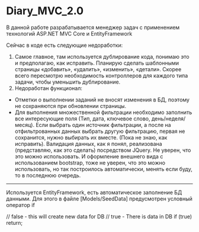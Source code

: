 # Diary_MVC_2.0
В данной работе разрабатывается менеджер задач с применением технологий ASP.NET MVC Core и EntityFramework

Сейчас в коде есть следующие недоработки:

 1. Самое главное, там используется дублирование кода, понимаю это и предполагаю, как исправить. 
Планирую сделать шаблонными страницы «добавить», «удалить», «изменить», «детали». 
Скорее всего пересмотрю необходимость контроллеров для каждого типа задачи, чтобы уменьшить дублирование.
 2. Недоработан функционал:
 * Отметки о выполнении заданий не вносят изменения в БД, поэтому не сохраняются при обновлении страницы.
 * Для выполнения множественной фильтрации необходимо заполнить все интересующие поля (Тип, дата, ключевое слово, день/неделя/месяц).
Если выбрать один источник фильтрации, а после на отфильтрованных данных выбрать другую фильтрацию, первая не сохранится, нужно выбирать их вместе. (Пока не знаю, как исправить).
Валидация данных, как я понял, реализована (представляю, как это сделать) посредством JQuery. Не уверен, что это можно использовать. И оформление внешнего вида с использованием bootstrap, тоже не уверен, что это можно использовать, но так построилось автоматически, менять если буду, то в последнюю очередь.

*****

Используется EntityFramework, есть автоматическое заполнение БД данными. Для этого в файле [Models/SeedData] предусмотрен условный оператор if

// false - this will create new data for DB
// true - There is data in DB
   if (true) return;

